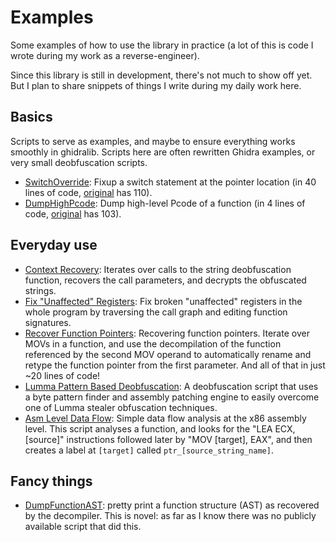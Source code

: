 # Examples

Some examples of how to use the library in practice (a lot of this is code
I wrote during my work as a reverse-engineer).

Since this library is still in development, there's not much to show off yet.
But I plan to share snippets of things I write during my daily work here.

## Basics

Scripts to serve as examples, and maybe to ensure everything works smoothly in ghidralib.
Scripts here are often rewritten Ghidra examples, or very small deobfuscation scripts.

* [SwitchOverride](./SwitchOverride.py): Fixup a switch statement at the pointer location (in 40 lines of code, [original](https://github.com/NationalSecurityAgency/ghidra/blob/master/Ghidra/Features/Decompiler/ghidra_scripts/SwitchOverride.java) has 110).
* [DumpHighPcode](./DumpHighPcode.py): Dump high-level Pcode of a function (in 4 lines of code, [original](https://github.com/evm-sec/high-pcode/blob/main/HighPCode.java) has 103).

## Everyday use

* [Context Recovery](./ContextRecovery.py): Iterates over calls to the string
  deobfuscation function, recovers the call parameters, and decrypts
  the obfuscated strings.
* [Fix "Unaffected" Registers](./FixUnaffectedRegisters.py): Fix broken "unaffected" registers
  in the whole program by traversing the call graph and editing function signatures.
* [Recover Function Pointers](./RecoverFunctionPointers.py): Recovering function pointers.
  Iterate over MOVs in a function, and use the decompilation of the function referenced
  by the second MOV operand to automatically rename and retype the function pointer from the
  first parameter. And all of that in just ~20 lines of code!
* [Lumma Pattern Based Deobfuscation](./LummaPatternBasedDeobfuscation.py): A deobfuscation
  script that uses a byte pattern finder and assembly patching engine to easily overcome
  one of Lumma stealer obfuscation techniques.
* [Asm Level Data Flow](./AsmLevelDataFlow.py): Simple data flow analysis at the x86 assembly level.
  This script analyses a function, and looks for the "LEA ECX, [source]" instructions followed later
  by "MOV [target], EAX", and then creates a label at `[target]` called `ptr_[source_string_name]`.

## Fancy things

* [DumpFunctionAST](./DumpFunctionAST.py): pretty print a function structure (AST)
  as recovered by the decompiler. This is novel: as far as I know there was no
  publicly available script that did this.
